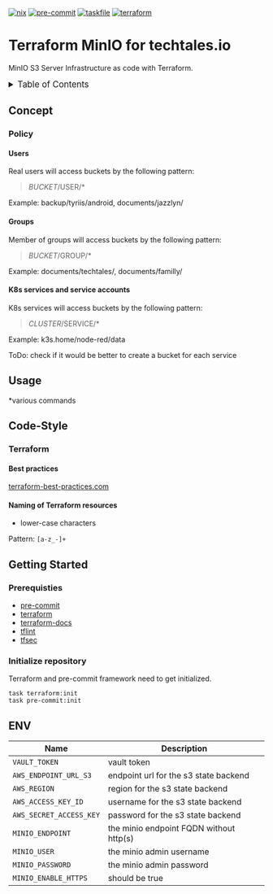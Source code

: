 <!-- markdownlint-disable MD041 -->
<!-- markdownlint-disable MD033 -->
<!-- markdownlint-disable MD028 -->

<!-- PROJECT SHIELDS -->
<!--
*** I'm using markdown "reference style" links for readability.
*** Reference links are enclosed in brackets [ ] instead of parentheses ( ).
*** See the bottom of this document for the declaration of the reference variables
*** for contributors-url, forks-url, etc. This is an optional, concise syntax you may use.
*** https://www.markdownguide.org/basic-syntax/#reference-style-links
-->

[![nix][nix-shield]][nix-url]
[![pre-commit][pre-commit-shield]][pre-commit-url]
[![taskfile][taskfile-shield]][taskfile-url]
[![terraform][terraform-shield]][terraform-url]

# Terraform MinIO for techtales.io

MinIO S3 Server Infrastructure as code with Terraform.

<details>
  <summary style="font-size:1.2em;">Table of Contents</summary>
<!-- START doctoc generated TOC please keep comment here to allow auto update -->
<!-- DON'T EDIT THIS SECTION, INSTEAD RE-RUN doctoc TO UPDATE -->

- [Concept](#concept)
  - [Policy](#policy)
- [Usage](#usage)
- [Code-Style](#code-style)
  - [Terraform](#terraform)
- [Getting Started](#getting-started)
  - [Prerequisties](#prerequisties)
  - [Initialize repository](#initialize-repository)
- [ENV](#env)

<!-- END doctoc generated TOC please keep comment here to allow auto update -->
</details>

## Concept

### Policy

#### Users

Real users will access buckets by the following pattern:

> $BUCKET/$USER/\*

Example: backup/tyriis/android, documents/jazzlyn/

#### Groups

Member of groups will access buckets by the following pattern:

> $BUCKET/$GROUP/\*

Example: documents/techtales/, documents/familly/

#### K8s services and service accounts

K8s services will access buckets by the following pattern:

> $CLUSTER/$SERVICE/\*

Example: k3s.home/node-red/data

ToDo: check if it would be better to create a bucket for each service

## Usage

\*various commands

## Code-Style

### Terraform

#### Best practices

[terraform-best-practices.com][terraform-best-practices]

#### Naming of Terraform resources

- lower-case characters

Pattern: `[a-z_-]+`

## Getting Started

### Prerequisties

- [pre-commit][pre-commit-url]
- [terraform][terraform-url]
- [terraform-docs][terraform-docs]
- [tflint][tflint]
- [tfsec][tfsec]

### Initialize repository

Terraform and pre-commit framework need to get initialized.

```console
task terraform:init
task pre-commit:init
```

## ENV

| Name                    | Description                             |
| ----------------------- | --------------------------------------- |
| `VAULT_TOKEN`           | vault token                             |
| `AWS_ENDPOINT_URL_S3`   | endpoint url for the s3 state backend   |
| `AWS_REGION`            | region for the s3 state backend         |
| `AWS_ACCESS_KEY_ID`     | username for the s3 state backend       |
| `AWS_SECRET_ACCESS_KEY` | password for the s3 state backend       |
| `MINIO_ENDPOINT`        | the minio endpoint FQDN without http(s) |
| `MINIO_USER`            | the minio admin username                |
| `MINIO_PASSWORD`        | the minio admin password                |
| `MINIO_ENABLE_HTTPS`    | should be true                          |

<!-- MARKDOWN LINKS & IMAGES -->
<!-- https://www.markdownguide.org/basic-syntax/#reference-style-links -->

<!-- Links -->

[terraform-best-practices]: https://www.terraform-best-practices.com/naming
[terraform-docs]: https://github.com/terraform-docs/terraform-docs
[tflint]: https://github.com/terraform-linters/tflint
[tfsec]: https://aquasecurity.github.io/tfsec

<!-- Badges -->

[terraform-shield]: https://img.shields.io/badge/terraform-1.x-844fba?logo=terraform
[terraform-url]: https://www.terraform.io/
[pre-commit-shield]: https://img.shields.io/badge/pre--commit-enabled-brightgreen?logo=pre-commit
[pre-commit-url]: https://github.com/pre-commit/pre-commit
[taskfile-shield]: https://img.shields.io/badge/taskfile-enabled-brightgreen?logo=task
[taskfile-url]: https://taskfile.dev/
[nix-shield]: https://img.shields.io/badge/nix-enabled-brightgreen?logo=nixos
[nix-url]: https://search.nixos.org/packages
